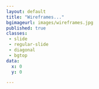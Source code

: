 ```yaml
---
layout: default
title: "Wireframes..."
bgimageurl: images/wireframes.jpg
published: true
classes:
 - slide
 - regular-slide
 - diagonal
 - bgtop
data:
  x: 0
  y: 0

---
```

